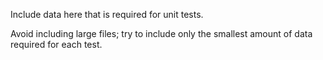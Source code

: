 Include data here that is required for unit tests.

Avoid including large files; try to include only the smallest amount of data required for each test.
